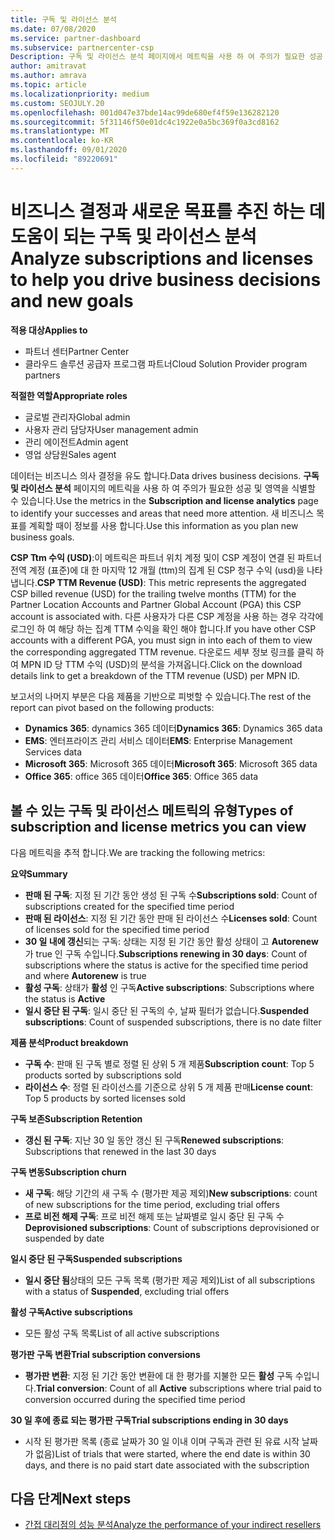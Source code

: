 ```yaml
---
title: 구독 및 라이선스 분석
ms.date: 07/08/2020
ms.service: partner-dashboard
ms.subservice: partnercenter-csp
Description: 구독 및 라이선스 분석 페이지에서 메트릭을 사용 하 여 주의가 필요한 성공 및 영역을 확인 하는 방법을 알아봅니다.
author: amitravat
ms.author: amrava
ms.topic: article
ms.localizationpriority: medium
ms.custom: SEOJULY.20
ms.openlocfilehash: 001d047e37bde14ac99de680ef4f59e136282120
ms.sourcegitcommit: 5f31146f50e01dc4c1922e0a5bc369f0a3cd8162
ms.translationtype: MT
ms.contentlocale: ko-KR
ms.lasthandoff: 09/01/2020
ms.locfileid: "89220691"
---
```

# <a name="analyze-subscriptions-and-licenses-to-help-you-drive-business-decisions-and-new-goals"></a><span data-ttu-id="f261f-103">비즈니스 결정과 새로운 목표를 추진 하는 데 도움이 되는 구독 및 라이선스 분석</span><span class="sxs-lookup"><span data-stu-id="f261f-103">Analyze subscriptions and licenses to help you drive business decisions and new goals</span></span>

<span data-ttu-id="f261f-104">**적용 대상**</span><span class="sxs-lookup"><span data-stu-id="f261f-104">**Applies to**</span></span>

- <span data-ttu-id="f261f-105">파트너 센터</span><span class="sxs-lookup"><span data-stu-id="f261f-105">Partner Center</span></span>
- <span data-ttu-id="f261f-106">클라우드 솔루션 공급자 프로그램 파트너</span><span class="sxs-lookup"><span data-stu-id="f261f-106">Cloud Solution Provider program partners</span></span>

<span data-ttu-id="f261f-107">**적절한 역할**</span><span class="sxs-lookup"><span data-stu-id="f261f-107">**Appropriate roles**</span></span>

- <span data-ttu-id="f261f-108">글로벌 관리자</span><span class="sxs-lookup"><span data-stu-id="f261f-108">Global admin</span></span>
- <span data-ttu-id="f261f-109">사용자 관리 담당자</span><span class="sxs-lookup"><span data-stu-id="f261f-109">User management admin</span></span>
- <span data-ttu-id="f261f-110">관리 에이전트</span><span class="sxs-lookup"><span data-stu-id="f261f-110">Admin agent</span></span>
- <span data-ttu-id="f261f-111">영업 상담원</span><span class="sxs-lookup"><span data-stu-id="f261f-111">Sales agent</span></span>

<span data-ttu-id="f261f-112">데이터는 비즈니스 의사 결정을 유도 합니다.</span><span class="sxs-lookup"><span data-stu-id="f261f-112">Data drives business decisions.</span></span> <span data-ttu-id="f261f-113">**구독 및 라이선스 분석** 페이지의 메트릭을 사용 하 여 주의가 필요한 성공 및 영역을 식별할 수 있습니다.</span><span class="sxs-lookup"><span data-stu-id="f261f-113">Use the metrics in the **Subscription and license analytics** page to identify your successes and areas that need more attention.</span></span> <span data-ttu-id="f261f-114">새 비즈니스 목표를 계획할 때이 정보를 사용 합니다.</span><span class="sxs-lookup"><span data-stu-id="f261f-114">Use this information as you plan new business goals.</span></span>

<span data-ttu-id="f261f-115">**CSP Ttm 수익 (USD)**:이 메트릭은 파트너 위치 계정 및이 CSP 계정이 연결 된 파트너 전역 계정 (표준)에 대 한 마지막 12 개월 (ttm)의 집계 된 CSP 청구 수익 (usd)을 나타냅니다.</span><span class="sxs-lookup"><span data-stu-id="f261f-115">**CSP TTM Revenue (USD)**: This metric represents the aggregated CSP billed revenue (USD) for the trailing twelve months (TTM) for the Partner Location Accounts and Partner Global Account (PGA) this CSP account is associated with.</span></span> <span data-ttu-id="f261f-116">다른 사용자가 다른 CSP 계정을 사용 하는 경우 각각에 로그인 하 여 해당 하는 집계 TTM 수익을 확인 해야 합니다.</span><span class="sxs-lookup"><span data-stu-id="f261f-116">If you have other CSP accounts with a different PGA, you must sign in into each of them to view the corresponding aggregated TTM revenue.</span></span>  <span data-ttu-id="f261f-117">다운로드 세부 정보 링크를 클릭 하 여 MPN ID 당 TTM 수익 (USD)의 분석을 가져옵니다.</span><span class="sxs-lookup"><span data-stu-id="f261f-117">Click on the download details link to get a breakdown of the TTM revenue (USD) per MPN ID.</span></span>

<span data-ttu-id="f261f-118">보고서의 나머지 부분은 다음 제품을 기반으로 피벗할 수 있습니다.</span><span class="sxs-lookup"><span data-stu-id="f261f-118">The rest of the report can pivot based on the following products:</span></span>

 - <span data-ttu-id="f261f-119">**Dynamics 365**: dynamics 365 데이터</span><span class="sxs-lookup"><span data-stu-id="f261f-119">**Dynamics 365**: Dynamics 365 data</span></span>  
 - <span data-ttu-id="f261f-120">**EMS**: 엔터프라이즈 관리 서비스 데이터</span><span class="sxs-lookup"><span data-stu-id="f261f-120">**EMS**: Enterprise Management Services data</span></span>  
 - <span data-ttu-id="f261f-121">**Microsoft 365**: Microsoft 365 데이터</span><span class="sxs-lookup"><span data-stu-id="f261f-121">**Microsoft 365**: Microsoft 365 data</span></span>  
 - <span data-ttu-id="f261f-122">**Office 365**: office 365 데이터</span><span class="sxs-lookup"><span data-stu-id="f261f-122">**Office 365**: Office 365 data</span></span>  


## <a name="types-of-subscription-and-license-metrics-you-can-view"></a><span data-ttu-id="f261f-123">볼 수 있는 구독 및 라이선스 메트릭의 유형</span><span class="sxs-lookup"><span data-stu-id="f261f-123">Types of subscription and license metrics you can view</span></span>

<span data-ttu-id="f261f-124">다음 메트릭을 추적 합니다.</span><span class="sxs-lookup"><span data-stu-id="f261f-124">We are tracking the following metrics:</span></span>

<span data-ttu-id="f261f-125">**요약**</span><span class="sxs-lookup"><span data-stu-id="f261f-125">**Summary**</span></span>  
 - <span data-ttu-id="f261f-126">**판매 된 구독**: 지정 된 기간 동안 생성 된 구독 수</span><span class="sxs-lookup"><span data-stu-id="f261f-126">**Subscriptions sold**: Count of subscriptions created for the specified time period</span></span>  
 - <span data-ttu-id="f261f-127">**판매 된 라이선스**: 지정 된 기간 동안 판매 된 라이선스 수</span><span class="sxs-lookup"><span data-stu-id="f261f-127">**Licenses sold**: Count of licenses sold for the specified time period</span></span>   
 - <span data-ttu-id="f261f-128">**30 일 내에 갱신**되는 구독: 상태는 지정 된 기간 동안 활성 상태이 고 **Autorenew** 가 true 인 구독 수입니다.</span><span class="sxs-lookup"><span data-stu-id="f261f-128">**Subscriptions renewing in 30 days**: Count of subscriptions where the status is active for the specified time period and where **Autorenew** is true</span></span>
 - <span data-ttu-id="f261f-129">**활성 구독**: 상태가 **활성** 인 구독</span><span class="sxs-lookup"><span data-stu-id="f261f-129">**Active subscriptions**: Subscriptions where the status is **Active**</span></span>  
 - <span data-ttu-id="f261f-130">**일시 중단 된 구독**: 일시 중단 된 구독의 수, 날짜 필터가 없습니다.</span><span class="sxs-lookup"><span data-stu-id="f261f-130">**Suspended subscriptions**: Count of suspended subscriptions, there is no date filter</span></span>  

<span data-ttu-id="f261f-131">**제품 분석**</span><span class="sxs-lookup"><span data-stu-id="f261f-131">**Product breakdown**</span></span>  
 - <span data-ttu-id="f261f-132">**구독 수**: 판매 된 구독 별로 정렬 된 상위 5 개 제품</span><span class="sxs-lookup"><span data-stu-id="f261f-132">**Subscription count**: Top 5 products sorted by subscriptions sold</span></span>  
 - <span data-ttu-id="f261f-133">**라이선스 수**: 정렬 된 라이선스를 기준으로 상위 5 개 제품 판매</span><span class="sxs-lookup"><span data-stu-id="f261f-133">**License count**: Top 5 products by sorted licenses sold</span></span>

<span data-ttu-id="f261f-134">**구독 보존**</span><span class="sxs-lookup"><span data-stu-id="f261f-134">**Subscription Retention**</span></span>
 - <span data-ttu-id="f261f-135">**갱신 된 구독**: 지난 30 일 동안 갱신 된 구독</span><span class="sxs-lookup"><span data-stu-id="f261f-135">**Renewed subscriptions**: Subscriptions that renewed in the last 30 days</span></span>  

<span data-ttu-id="f261f-136">**구독 변동**</span><span class="sxs-lookup"><span data-stu-id="f261f-136">**Subscription churn**</span></span>  
 - <span data-ttu-id="f261f-137">**새 구독**: 해당 기간의 새 구독 수 (평가판 제공 제외)</span><span class="sxs-lookup"><span data-stu-id="f261f-137">**New subscriptions**: count of new subscriptions for the time period, excluding trial offers</span></span>  
 - <span data-ttu-id="f261f-138">**프로 비전 해제 구독**: 프로 비전 해제 또는 날짜별로 일시 중단 된 구독 수</span><span class="sxs-lookup"><span data-stu-id="f261f-138">**Deprovisioned subscriptions**: Count of subscriptions deprovisioned or suspended by date</span></span>  

<span data-ttu-id="f261f-139">**일시 중단 된 구독**</span><span class="sxs-lookup"><span data-stu-id="f261f-139">**Suspended subscriptions**</span></span>  
 - <span data-ttu-id="f261f-140">**일시 중단 됨**상태의 모든 구독 목록 (평가판 제공 제외)</span><span class="sxs-lookup"><span data-stu-id="f261f-140">List of all subscriptions with a status of **Suspended**, excluding trial offers</span></span>  
  
<span data-ttu-id="f261f-141">**활성 구독**</span><span class="sxs-lookup"><span data-stu-id="f261f-141">**Active subscriptions**</span></span>
 - <span data-ttu-id="f261f-142">모든 활성 구독 목록</span><span class="sxs-lookup"><span data-stu-id="f261f-142">List of all active subscriptions</span></span>  

<span data-ttu-id="f261f-143">**평가판 구독 변환**</span><span class="sxs-lookup"><span data-stu-id="f261f-143">**Trial subscription conversions**</span></span>  
 - <span data-ttu-id="f261f-144">**평가판 변환**: 지정 된 기간 동안 변환에 대 한 평가를 지불한 모든 **활성** 구독 수입니다.</span><span class="sxs-lookup"><span data-stu-id="f261f-144">**Trial conversion**: Count of all **Active** subscriptions where trial paid to conversion occurred during the specified time period</span></span>  

<span data-ttu-id="f261f-145">**30 일 후에 종료 되는 평가판 구독**</span><span class="sxs-lookup"><span data-stu-id="f261f-145">**Trial subscriptions ending in 30 days**</span></span>  
 - <span data-ttu-id="f261f-146">시작 된 평가판 목록 (종료 날짜가 30 일 이내 이며 구독과 관련 된 유료 시작 날짜가 없음)</span><span class="sxs-lookup"><span data-stu-id="f261f-146">List of trials that were started, where the end date is within 30 days, and there is no paid start date associated with the subscription</span></span>  

## <a name="next-steps"></a><span data-ttu-id="f261f-147">다음 단계</span><span class="sxs-lookup"><span data-stu-id="f261f-147">Next steps</span></span>

- [<span data-ttu-id="f261f-148">간접 대리점의 성능 분석</span><span class="sxs-lookup"><span data-stu-id="f261f-148">Analyze the performance of your indirect resellers</span></span>](analyze-indirect-resellers.md)
